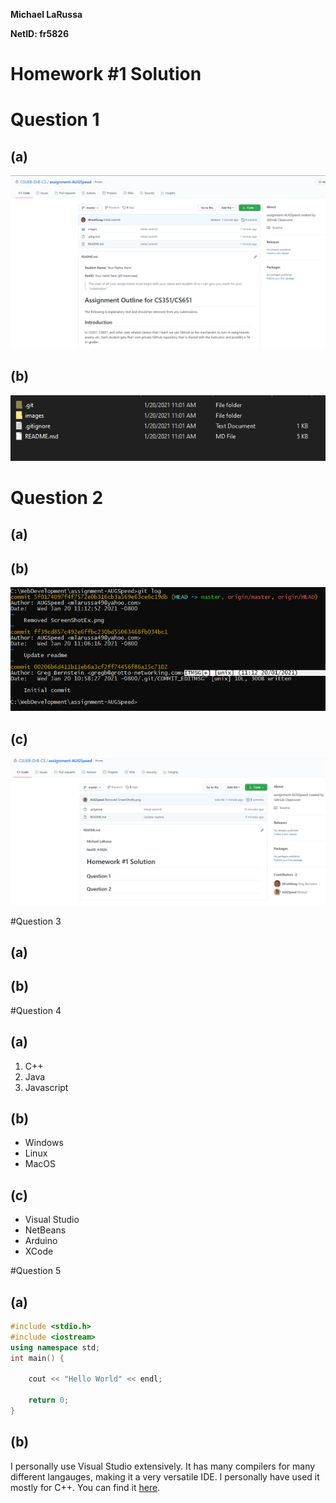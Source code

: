 **Michael LaRussa**

**NetID: fr5826**

# Homework #1 Solution

# Question 1

## (a)

![1a](images/Capture.PNG)

## (b)

![1b](images/Capture2.PNG)

# Question 2

## (a)

## (b)

![2b](images/Capture3.PNG)

## (c)

![2c](images/Capture4.PNG)

#Question 3

## (a)

## (b)

#Question 4

## (a)

1. C++
2. Java
3. Javascript

## (b)

- Windows
- Linux
- MacOS

## (c)

- Visual Studio
- NetBeans
- Arduino
- XCode

#Question 5

## (a)

```cpp
#include <stdio.h>
#include <iostream>
using namespace std;
int main() {

	cout << "Hello World" << endl;
	
	return 0;
}
```

## (b)

I personally use Visual Studio extensively. It has many compilers for many different langauges, making it a very versatile IDE. I personally have used it mostly for C++. You can find it [here](https://visualstudio.microsoft.com/).